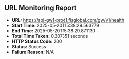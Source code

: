 ## URL Monitoring Report

- **URL:** https://api-gw1-prod1.fisglobal.com/gw/v1/health
- **Start Time:** 2025-05-20T15:38:29.563779
- **End Time:** 2025-05-20T15:38:29.871130
- **Total Time Taken:** 0.307351 seconds
- **HTTP Status Code:** 200
- **Status:** Success
- **Failure Reason:** N/A
